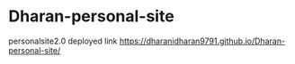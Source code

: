 # Dharan-personal-site
personalsite2.0
deployed link 
https://dharanidharan9791.github.io/Dharan-personal-site/
